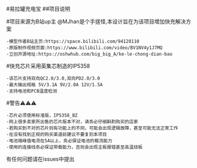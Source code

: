 #易拉罐充电宝
##项目说明

#项目来源为B站up主 @MJhan是个手搓怪,本设计旨在为该项目增加快充解决方案

    -模型作者B站主页:https://space.bilibili.com/94128110
    -原版制作视频页面:https://www.bilibili.com/video/BV1NV4y1J7MQ
    -立创开源地址:https://oshwhub.com/big_big_A/ke-le-chong-dian-bao
  
#快充芯片采用英集芯制造的IP5358

    -该芯片支持双向QC2.0/3.0,双向PD2.0/3.0
    -最大输出规格 5V/3.1A 9V/2.0A 12V/1.5A
    -支持电池和PCB温度检测
    
#警告⚠️⚠️⚠️

    -芯片必须使用标准版，IP5358_BZ
    -网上很多卖家所出售的芯片版本不对，请务必仔细斟酌购买的店家
    -若购买到不对的芯片则有功能上的不同，可能会出现逻辑故障，甚至可能无法正常工作
    -在没有找到正规的购买渠道前建议不要复刻本项目
    -电池端峰值电流在5A以上，务必保证电池的载流能力
    -使用的连接线务必保证带载能力，否则会出现主板报错甚至高温烧板
  
有任何问题请在issues中提出
